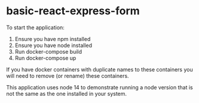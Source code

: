 # basic-react-express-form

To start the application:
1) Ensure you have npm installed
2) Ensure you have node installed
3) Run docker-compose build
4) Run docker-compose up

If you have docker containers with duplicate names to these containers you will need to remove (or rename) these containers.

This application uses node 14 to demonstrate running a node version that is not the same as the one installed in your system.
